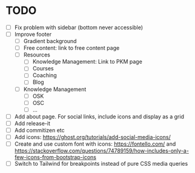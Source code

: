 # TODO
- [ ] Fix problem with sidebar (bottom never accessible)
- [ ] Improve footer
    - [ ] Gradient background
    - [ ] Free content: link to free content page
    - [ ] Resources
        - [ ] Knowledge Management: Link to PKM page
        - [ ] Courses
        - [ ] Coaching
        - [ ] Blog
    - [ ] Knowledge Management
        - [ ] OSK
        - [ ] OSC
        - [ ] ...
- [ ] Add about page. For social links, include icons and display as a grid
- [ ] Add release-it
- [ ] Add commitizen etc
- [ ] Add icons: https://ghost.org/tutorials/add-social-media-icons/
- [ ] Create and use custom font with icons: https://fontello.com/ and https://stackoverflow.com/questions/74789159/how-includes-only-a-few-icons-from-bootstrap-icons
- [ ] Switch to Tailwind for breakpoints instead of pure CSS media queries
